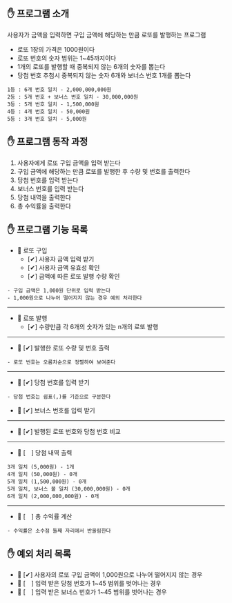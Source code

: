## ✋ 프로그램 소개
사용자가 금액을 입력하면 구입 금액에 해당하는 만큼 로또를 발행하는 프로그램
- 로또 1장의 가격은 1000원이다
- 로또 번호의 숫자 범위는 1~45까지이다
- 1개의 로또를 발행할 때 중복되지 않는 6개의 숫자를 뽑는다
- 당첨 번호 추첨시 중복되지 않는 숫자 6개와 보너스 번호 1개를 뽑는다
```
1등 : 6개 번호 일치 - 2,000,000,000원
2등 : 5개 번호 + 보너스 번호 일치 - 30,000,000원
3등 : 5개 번호 일치 - 1,500,000원
4등 : 4개 번호 일치 - 50,000원
5등 : 3개 번호 일치 - 5,000원
```

## ✋ 프로그램 동작 과정
1. 사용자에게 로또 구입 금액을 입력 받는다
2. 구입 금액에 해당하는 만큼 로또를 발행한 후 수량 및 번호를 출력한다
3. 당첨 번호를 입력 받는다
4. 보너스 번호를 입력 받는다
5. 당첨 내역을 출력한다
6. 총 수익률을 출력한다

## ✋ 프로그램 기능 목록
- 🚩 로또 구입
  - [✔] 사용자 금액 입력 받기
  - [✔] 사용자 금액 유효성 확인
  - [✔] 금액에 따른 로또 발행 수량 확인
```
- 구입 금액은 1,000원 단위로 입력 받는다
- 1,000원으로 나누어 떨어지지 않는 경우 예외 처리한다
```
---
- 🚩 로또 발행
  - [✔] 수량만큼 각 6개의 숫자가 있는 n개의 로또 발행
---
- 🚩 [✔] 발행한 로또 수량 및 번호 출력
```
- 로또 번호는 오름차순으로 정렬하여 보여준다 
```
---
- 🚩 [✔] 당첨 번호를 입력 받기
```
- 당첨 번호는 쉼표(,)를 기준으로 구분한다
```
- 🚩 [✔] 보너스 번호를 입력 받기
---
- 🚩 [✔] 발행된 로또 번호와 당첨 번호 비교
---
- 🚩 [　] 당첨 내역 출력
```
3개 일치 (5,000원) - 1개
4개 일치 (50,000원) - 0개
5개 일치 (1,500,000원) - 0개
5개 일치, 보너스 볼 일치 (30,000,000원) - 0개
6개 일치 (2,000,000,000원) - 0개
```
---
- 🚩 [　] 총 수익률 계산
```
- 수익률은 소수점 둘째 자리에서 반올림한다
```

## ✋ 예외 처리 목록
- 🚩 [✔] 사용자의 로또 구입 금액이 1,000원으로 나누어 떨어지지 않는 경우
- 🚩 [　] 입력 받은 당첨 번호가 1~45 범위를 벗어나는 경우
- 🚩 [　] 입력 받은 보너스 번호가 1~45 범위를 벗어나는 경우
